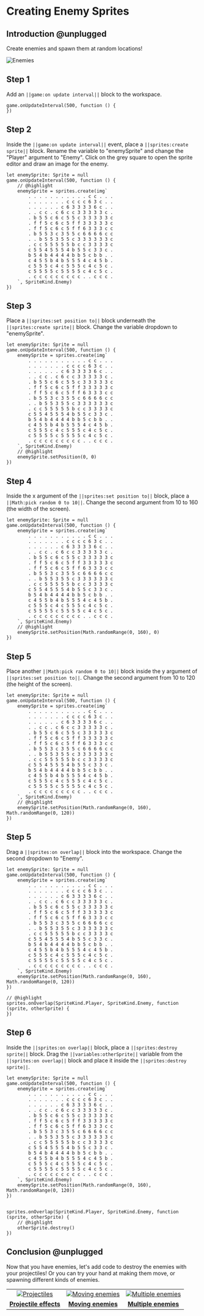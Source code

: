 # Creating Enemy Sprites

## Introduction @unplugged

Create enemies and spawn them at random locations!

![Enemies](/static/recipes/shark-splash/02-enemies.gif)

## Step 1

Add an ``||game:on update interval||`` block to the workspace.

```blocks
game.onUpdateInterval(500, function () {
})
```

## Step 2

Inside the ``||game:on update interval||`` event, place a ``||sprites:create sprite||`` block.
Rename the variable to "enemySprite" and change the "Player" argument to "Enemy". Click on the
grey square to open the sprite editor and draw an image for the enemy.

```blocks
let enemySprite: Sprite = null
game.onUpdateInterval(500, function () {
    // @highlight
    enemySprite = sprites.create(img`
        . . . . . . . . . . . c c . . .
        . . . . . . . c c c c 6 3 c . .
        . . . . . . c 6 3 3 3 3 6 c . .
        . . c c . c 6 c c 3 3 3 3 3 c .
        . b 5 5 c 6 c 5 5 c 3 3 3 3 3 c
        . f f 5 c 6 c 5 f f 3 3 3 3 3 c
        . f f 5 c 6 c 5 f f 6 3 3 3 c c
        . b 5 5 3 c 3 5 5 c 6 6 6 6 c c
        . . b 5 5 3 5 5 c 3 3 3 3 3 3 c
        . c c 5 5 5 5 5 b c c 3 3 3 3 c
        c 5 5 4 5 5 5 4 b 5 5 c 3 3 c .
        b 5 4 b 4 4 4 4 b b 5 c b b . .
        c 4 5 5 b 4 b 5 5 5 4 c 4 5 b .
        c 5 5 5 c 4 c 5 5 5 c 4 c 5 c .
        c 5 5 5 5 c 5 5 5 5 c 4 c 5 c .
        . c c c c c c c c c . . c c c .
    `, SpriteKind.Enemy)
})
```

## Step 3

Place a ``||sprites:set position to||`` block underneath the ``||sprites:create sprite||`` block. Change
the variable dropdown to "enemySprite".

```blocks
let enemySprite: Sprite = null
game.onUpdateInterval(500, function () {
    enemySprite = sprites.create(img`
        . . . . . . . . . . . c c . . .
        . . . . . . . c c c c 6 3 c . .
        . . . . . . c 6 3 3 3 3 6 c . .
        . . c c . c 6 c c 3 3 3 3 3 c .
        . b 5 5 c 6 c 5 5 c 3 3 3 3 3 c
        . f f 5 c 6 c 5 f f 3 3 3 3 3 c
        . f f 5 c 6 c 5 f f 6 3 3 3 c c
        . b 5 5 3 c 3 5 5 c 6 6 6 6 c c
        . . b 5 5 3 5 5 c 3 3 3 3 3 3 c
        . c c 5 5 5 5 5 b c c 3 3 3 3 c
        c 5 5 4 5 5 5 4 b 5 5 c 3 3 c .
        b 5 4 b 4 4 4 4 b b 5 c b b . .
        c 4 5 5 b 4 b 5 5 5 4 c 4 5 b .
        c 5 5 5 c 4 c 5 5 5 c 4 c 5 c .
        c 5 5 5 5 c 5 5 5 5 c 4 c 5 c .
        . c c c c c c c c c . . c c c .
    `, SpriteKind.Enemy)
    // @highlight
    enemySprite.setPosition(0, 0)
})
```

## Step 4

Inside the x argument of the ``||sprites:set position to||`` block, place a ``||Math:pick random 0 to 10||``.
Change the second argument from 10 to 160 (the width of the screen).

```blocks
let enemySprite: Sprite = null
game.onUpdateInterval(500, function () {
    enemySprite = sprites.create(img`
        . . . . . . . . . . . c c . . .
        . . . . . . . c c c c 6 3 c . .
        . . . . . . c 6 3 3 3 3 6 c . .
        . . c c . c 6 c c 3 3 3 3 3 c .
        . b 5 5 c 6 c 5 5 c 3 3 3 3 3 c
        . f f 5 c 6 c 5 f f 3 3 3 3 3 c
        . f f 5 c 6 c 5 f f 6 3 3 3 c c
        . b 5 5 3 c 3 5 5 c 6 6 6 6 c c
        . . b 5 5 3 5 5 c 3 3 3 3 3 3 c
        . c c 5 5 5 5 5 b c c 3 3 3 3 c
        c 5 5 4 5 5 5 4 b 5 5 c 3 3 c .
        b 5 4 b 4 4 4 4 b b 5 c b b . .
        c 4 5 5 b 4 b 5 5 5 4 c 4 5 b .
        c 5 5 5 c 4 c 5 5 5 c 4 c 5 c .
        c 5 5 5 5 c 5 5 5 5 c 4 c 5 c .
        . c c c c c c c c c . . c c c .
    `, SpriteKind.Enemy)
    // @highlight
    enemySprite.setPosition(Math.randomRange(0, 160), 0)
})
```

## Step 5

Place another ``||Math:pick random 0 to 10||`` block inside the y argument of ``||sprites:set position to||``.
Change the second argument from 10 to 120 (the height of the screen).

```blocks
let enemySprite: Sprite = null
game.onUpdateInterval(500, function () {
    enemySprite = sprites.create(img`
        . . . . . . . . . . . c c . . .
        . . . . . . . c c c c 6 3 c . .
        . . . . . . c 6 3 3 3 3 6 c . .
        . . c c . c 6 c c 3 3 3 3 3 c .
        . b 5 5 c 6 c 5 5 c 3 3 3 3 3 c
        . f f 5 c 6 c 5 f f 3 3 3 3 3 c
        . f f 5 c 6 c 5 f f 6 3 3 3 c c
        . b 5 5 3 c 3 5 5 c 6 6 6 6 c c
        . . b 5 5 3 5 5 c 3 3 3 3 3 3 c
        . c c 5 5 5 5 5 b c c 3 3 3 3 c
        c 5 5 4 5 5 5 4 b 5 5 c 3 3 c .
        b 5 4 b 4 4 4 4 b b 5 c b b . .
        c 4 5 5 b 4 b 5 5 5 4 c 4 5 b .
        c 5 5 5 c 4 c 5 5 5 c 4 c 5 c .
        c 5 5 5 5 c 5 5 5 5 c 4 c 5 c .
        . c c c c c c c c c . . c c c .
    `, SpriteKind.Enemy)
    // @highlight
    enemySprite.setPosition(Math.randomRange(0, 160), Math.randomRange(0, 120))
})
```

## Step 5

Drag a ``||sprites:on overlap||`` block into the workspace. Change the second dropdown to "Enemy".

```blocks
let enemySprite: Sprite = null
game.onUpdateInterval(500, function () {
    enemySprite = sprites.create(img`
        . . . . . . . . . . . c c . . .
        . . . . . . . c c c c 6 3 c . .
        . . . . . . c 6 3 3 3 3 6 c . .
        . . c c . c 6 c c 3 3 3 3 3 c .
        . b 5 5 c 6 c 5 5 c 3 3 3 3 3 c
        . f f 5 c 6 c 5 f f 3 3 3 3 3 c
        . f f 5 c 6 c 5 f f 6 3 3 3 c c
        . b 5 5 3 c 3 5 5 c 6 6 6 6 c c
        . . b 5 5 3 5 5 c 3 3 3 3 3 3 c
        . c c 5 5 5 5 5 b c c 3 3 3 3 c
        c 5 5 4 5 5 5 4 b 5 5 c 3 3 c .
        b 5 4 b 4 4 4 4 b b 5 c b b . .
        c 4 5 5 b 4 b 5 5 5 4 c 4 5 b .
        c 5 5 5 c 4 c 5 5 5 c 4 c 5 c .
        c 5 5 5 5 c 5 5 5 5 c 4 c 5 c .
        . c c c c c c c c c . . c c c .
    `, SpriteKind.Enemy)
    enemySprite.setPosition(Math.randomRange(0, 160), Math.randomRange(0, 120))
})

// @highlight
sprites.onOverlap(SpriteKind.Player, SpriteKind.Enemy, function (sprite, otherSprite) {
})
```

## Step 6

Inside the ``||sprites:on overlap||`` block, place a ``||sprites:destroy sprite||`` block. Drag the
``||variables:otherSprite||`` variable from the ``||sprites:on overlap||`` block and place it inside
the  ``||sprites:destroy sprite||``.



```blocks
let enemySprite: Sprite = null
game.onUpdateInterval(500, function () {
    enemySprite = sprites.create(img`
        . . . . . . . . . . . c c . . .
        . . . . . . . c c c c 6 3 c . .
        . . . . . . c 6 3 3 3 3 6 c . .
        . . c c . c 6 c c 3 3 3 3 3 c .
        . b 5 5 c 6 c 5 5 c 3 3 3 3 3 c
        . f f 5 c 6 c 5 f f 3 3 3 3 3 c
        . f f 5 c 6 c 5 f f 6 3 3 3 c c
        . b 5 5 3 c 3 5 5 c 6 6 6 6 c c
        . . b 5 5 3 5 5 c 3 3 3 3 3 3 c
        . c c 5 5 5 5 5 b c c 3 3 3 3 c
        c 5 5 4 5 5 5 4 b 5 5 c 3 3 c .
        b 5 4 b 4 4 4 4 b b 5 c b b . .
        c 4 5 5 b 4 b 5 5 5 4 c 4 5 b .
        c 5 5 5 c 4 c 5 5 5 c 4 c 5 c .
        c 5 5 5 5 c 5 5 5 5 c 4 c 5 c .
        . c c c c c c c c c . . c c c .
    `, SpriteKind.Enemy)
    enemySprite.setPosition(Math.randomRange(0, 160), Math.randomRange(0, 120))
})


sprites.onOverlap(SpriteKind.Player, SpriteKind.Enemy, function (sprite, otherSprite) {
    // @highlight
    otherSprite.destroy()
})
```

## Conclusion @unplugged

Now that you have enemies, let's add code to destroy the enemies with your projectiles! Or you can try your hand at making them move, or spawning different kinds of enemies.

|      |      |      |
|:----:|:----:|:----:|
|  [![Projectiles](/static/recipes/shark-splash/03-projectiles.gif)](#recipe:/recipes/shark-splash/03-projectiles) | [![Moving enemies](/static/recipes/shark-splash/02-A-enemies.gif)](#recipe:/recipes/shark-splash/02-A-enemies) | [![Multiple enemies](/static/recipes/shark-splash/02-B-enemies.gif)](#recipe:/recipes/shark-splash/02-B-enemies) |
| [**Projectile effects**](#recipe:/recipes/shark-splash/03-projectiles) | [**Moving enemies**](#recipe:/recipes/shark-splash/02-A-enemies) | [**Multiple enemies**](#recipe:/recipes/shark-splash/02-B-enemies) |